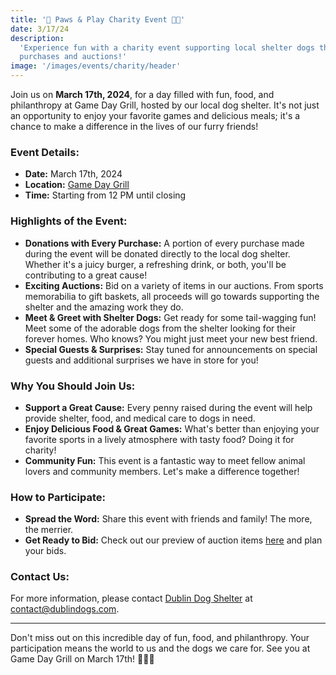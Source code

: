 ```yaml
---
title: '🐾 Paws & Play Charity Event 🍔🏈'
date: 3/17/24
description:
  'Experience fun with a charity event supporting local shelter dogs through
  purchases and auctions!'
image: '/images/events/charity/header'
---
```


Join us on **March 17th, 2024**, for a day filled with fun, food, and
philanthropy at Game Day Grill, hosted by our local dog shelter. It's not just
an opportunity to enjoy your favorite games and delicious meals; it's a chance
to make a difference in the lives of our furry friends!

### **Event Details:**

- **Date:** March 17th, 2024
- **Location:** [Game Day Grill](https://maps.app.goo.gl/Qd7f5GEyVGj1em3JA)
- **Time:** Starting from 12 PM until closing

### **Highlights of the Event:**

- **Donations with Every Purchase:** A portion of every purchase made during the
  event will be donated directly to the local dog shelter. Whether it's a juicy
  burger, a refreshing drink, or both, you'll be contributing to a great cause!
- **Exciting Auctions:** Bid on a variety of items in our auctions. From sports
  memorabilia to gift baskets, all proceeds will go towards supporting the
  shelter and the amazing work they do.
- **Meet & Greet with Shelter Dogs:** Get ready for some tail-wagging fun! Meet
  some of the adorable dogs from the shelter looking for their forever homes.
  Who knows? You might just meet your new best friend.
- **Special Guests & Surprises:** Stay tuned for announcements on special guests
  and additional surprises we have in store for you!

### **Why You Should Join Us:**

- **Support a Great Cause:** Every penny raised during the event will help
  provide shelter, food, and medical care to dogs in need.
- **Enjoy Delicious Food & Great Games:** What's better than enjoying your
  favorite sports in a lively atmosphere with tasty food? Doing it for charity!
- **Community Fun:** This event is a fantastic way to meet fellow animal lovers
  and community members. Let's make a difference together!

### **How to Participate:**

- **Spread the Word:** Share this event with friends and family! The more, the
  merrier.
- **Get Ready to Bid:** Check out our preview of auction items [here](#) and
  plan your bids.

### **Contact Us:**

For more information, please contact [Dublin Dog Shelter](https://example.com)
at [contact@dublindogs.com](mailto:contact@dublindogs.com).

---

Don't miss out on this incredible day of fun, food, and philanthropy. Your
participation means the world to us and the dogs we care for. See you at Game
Day Grill on March 17th! 🐶💖🍻
